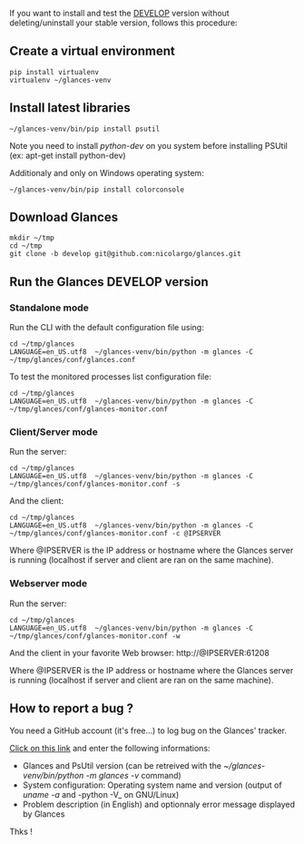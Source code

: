 If you want to install and test the [DEVELOP](https://github.com/nicolargo/glances/tree/develop) version without deleting/uninstall your stable version, follows this procedure:

## Create a virtual environment

    pip install virtualenv
    virtualenv ~/glances-venv

## Install latest libraries

    ~/glances-venv/bin/pip install psutil

Note you need to install _python-dev_ on you system before installing PSUtil (ex: apt-get install python-dev)

Additionaly and only on Windows operating system:

    ~/glances-venv/bin/pip install colorconsole

## Download Glances

    mkdir ~/tmp
    cd ~/tmp
    git clone -b develop git@github.com:nicolargo/glances.git

## Run the Glances DEVELOP version

### Standalone mode

Run the CLI with the default configuration file using:

    cd ~/tmp/glances
    LANGUAGE=en_US.utf8  ~/glances-venv/bin/python -m glances -C ~/tmp/glances/conf/glances.conf

To test the monitored processes list configuration file:

    cd ~/tmp/glances
    LANGUAGE=en_US.utf8  ~/glances-venv/bin/python -m glances -C ~/tmp/glances/conf/glances-monitor.conf

### Client/Server mode

Run the server:

    cd ~/tmp/glances
    LANGUAGE=en_US.utf8  ~/glances-venv/bin/python -m glances -C ~/tmp/glances/conf/glances-monitor.conf -s

And the client:

    cd ~/tmp/glances
    LANGUAGE=en_US.utf8  ~/glances-venv/bin/python -m glances -C ~/tmp/glances/conf/glances-monitor.conf -c @IPSERVER

Where @IPSERVER is the IP address or hostname where the Glances server is running (localhost if server and client are ran on the same machine).

### Webserver mode

Run the server:

    cd ~/tmp/glances
    LANGUAGE=en_US.utf8  ~/glances-venv/bin/python -m glances -C ~/tmp/glances/conf/glances-monitor.conf -w

And the client in your favorite Web browser: http://@IPSERVER:61208

Where @IPSERVER is the IP address or hostname where the Glances server is running (localhost if server and client are ran on the same machine).

## How to report a bug ?

You need a GitHub account (it's free...) to log bug on the Glances' tracker.

[Click on this link](https://github.com/nicolargo/glances/issues/new) and enter the following informations:

* Glances and PsUtil version (can be retreived with the _~/glances-venv/bin/python -m glances -v_ command)
* System configuration: Operating system name and version (output of _uname -a_ and -python -V_ on GNU/Linux)
* Problem description (in English) and optionnaly error message displayed by Glances

Thks !